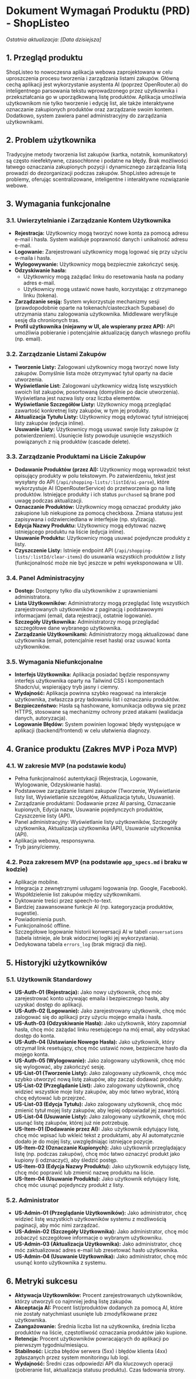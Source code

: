 # Dokument Wymagań Produktu (PRD) - ShopListeo
_Ostatnia aktualizacja: [Data dzisiejsza]_

## 1. Przegląd produktu

ShopListeo to nowoczesna aplikacja webowa zaprojektowana w celu uproszczenia procesu tworzenia i zarządzania listami zakupów. Główną cechą aplikacji jest wykorzystanie asystenta AI (poprzez OpenRouter.ai) do inteligentnego parsowania tekstu wprowadzonego przez użytkownika i przekształcania go w uporządkowaną listę produktów. Aplikacja umożliwia użytkownikom nie tylko tworzenie i edycję list, ale także interaktywne oznaczanie zakupionych produktów oraz zarządzanie swoim kontem. Dodatkowo, system zawiera panel administracyjny do zarządzania użytkownikami.

## 2. Problem użytkownika

Tradycyjne metody tworzenia list zakupów (kartka, notatnik, komunikatory) są często nieefektywne, czasochłonne i podatne na błędy. Brak możliwości łatwego oznaczania zakupionych pozycji i dynamicznego zarządzania listą prowadzi do dezorganizacji podczas zakupów. ShopListeo adresuje te problemy, oferując scentralizowane, inteligentne i interaktywne rozwiązanie webowe.

## 3. Wymagania funkcjonalne

### 3.1. Uwierzytelnianie i Zarządzanie Kontem Użytkownika

*   **Rejestracja:** Użytkownicy mogą tworzyć nowe konta za pomocą adresu e-mail i hasła. System waliduje poprawność danych i unikalność adresu e-mail.
*   **Logowanie:** Zarejestrowani użytkownicy mogą logować się przy użyciu e-maila i hasła.
*   **Wylogowywanie:** Użytkownicy mogą bezpiecznie zakończyć sesję.
*   **Odzyskiwanie hasła:**
    *   Użytkownicy mogą zażądać linku do resetowania hasła na podany adres e-mail.
    *   Użytkownicy mogą ustawić nowe hasło, korzystając z otrzymanego linku (tokena).
*   **Zarządzanie sesją:** System wykorzystuje mechanizmy sesji (prawdopodobnie oparte na tokenach/ciasteczkach Supabase) do utrzymania stanu zalogowania użytkownika. Middleware weryfikuje sesję dla chronionych tras.
*   **Profil użytkownika (niejawny w UI, ale wspierany przez API):** API umożliwia pobieranie i potencjalnie aktualizację danych własnego profilu (np. email).

### 3.2. Zarządzanie Listami Zakupów

*   **Tworzenie Listy:** Zalogowani użytkownicy mogą tworzyć nowe listy zakupów. Domyślnie lista może otrzymywać tytuł oparty na dacie utworzenia.
*   **Wyświetlanie List:** Zalogowani użytkownicy widzą listę wszystkich swoich list zakupów, posortowaną (domyślnie po dacie utworzenia). Wyświetlana jest nazwa listy oraz liczba elementów.
*   **Wyświetlanie Szczegółów Listy:** Użytkownicy mogą przeglądać zawartość konkretnej listy zakupów, w tym jej produkty.
*   **Aktualizacja Tytułu Listy:** Użytkownicy mogą edytować tytuł istniejącej listy zakupów (edycja inline).
*   **Usuwanie Listy:** Użytkownicy mogą usuwać swoje listy zakupów (z potwierdzeniem). Usunięcie listy powoduje usunięcie wszystkich powiązanych z nią produktów (cascade delete).

### 3.3. Zarządzanie Produktami na Liście Zakupów

*   **Dodawanie Produktów (przez AI):** Użytkownicy mogą wprowadzić tekst opisujący produkty w polu tekstowym. Po zatwierdzeniu, tekst jest wysyłany do API (`/api/shopping-lists/:listId/ai-parse`), które wykorzystuje AI (OpenRouterService) do przetworzenia go na listę produktów. Istniejące produkty i ich status `purchased` są brane pod uwagę podczas aktualizacji.
*   **Oznaczanie Produktów:** Użytkownicy mogą oznaczać produkty jako zakupione lub niekupione za pomocą checkboxa. Zmiana statusu jest zapisywana i odzwierciedlana w interfejsie (np. stylizacją).
*   **Edycja Nazwy Produktu:** Użytkownicy mogą edytować nazwę istniejącego produktu na liście (edycja inline).
*   **Usuwanie Produktu:** Użytkownicy mogą usuwać pojedyncze produkty z listy.
*   **Czyszczenie Listy:** Istnieje endpoint API (`/api/shopping-lists/:listId/clear-items`) do usuwania wszystkich produktów z listy (funkcjonalność może nie być jeszcze w pełni wyeksponowana w UI).

### 3.4. Panel Administracyjny

*   **Dostęp:** Dostępny tylko dla użytkowników z uprawnieniami administratora.
*   **Lista Użytkowników:** Administratorzy mogą przeglądać listę wszystkich zarejestrowanych użytkowników z paginacją i podstawowymi informacjami (email, data rejestracji, ostatnie logowanie).
*   **Szczegóły Użytkownika:** Administratorzy mogą przeglądać szczegółowe dane wybranego użytkownika.
*   **Zarządzanie Użytkownikami:** Administratorzy mogą aktualizować dane użytkownika (email, potencjalnie reset hasła) oraz usuwać konta użytkowników.

### 3.5. Wymagania Niefunkcjonalne

*   **Interfejs Użytkownika:** Aplikacja posiadać będzie responsywny interfejs użytkownika oparty na Tailwind CSS i komponentach Shadcn/ui, wspierający tryb jasny i ciemny.
*   **Wydajność:** Aplikacja powinna szybko reagować na interakcje użytkownika, zwłaszcza przy ładowaniu list i oznaczaniu produktów.
*   **Bezpieczeństwo:** Hasła są hashowane, komunikacja odbywa się przez HTTPS, stosowane są mechanizmy ochrony przed atakami (walidacja danych, autoryzacja).
*   **Logowanie Błędów:** System powinien logować błędy występujące w aplikacji (backend/frontend) w celu ułatwienia diagnozy.

## 4. Granice produktu (Zakres MVP i Poza MVP)

### 4.1. W zakresie MVP (na podstawie kodu)

*   Pełna funkcjonalność autentykacji (Rejestracja, Logowanie, Wylogowanie, Odzyskiwanie hasła).
*   Podstawowe zarządzanie listami zakupów (Tworzenie, Wyświetlanie listy list, Wyświetlanie szczegółów, Aktualizacja tytułu, Usuwanie).
*   Zarządzanie produktami: Dodawanie przez AI parsing, Oznaczanie kupionych, Edycja nazw, Usuwanie pojedynczych produktów, Czyszczenie listy (API).
*   Panel administracyjny: Wyświetlanie listy użytkowników, Szczegóły użytkownika, Aktualizacja użytkownika (API), Usuwanie użytkownika (API).
*   Aplikacja webowa, responsywna.
*   Tryb jasny/ciemny.

### 4.2. Poza zakresem MVP (na podstawie `app_specs.md` i braku w kodzie)

*   Aplikacje mobilne.
*   Integracja z zewnętrznymi usługami logowania (np. Google, Facebook).
*   Współdzielenie list zakupów między użytkownikami.
*   Dyktowanie treści przez speech-to-text.
*   Bardziej zaawansowane funkcje AI (np. kategoryzacja produktów, sugestie).
*   Powiadomienia push.
*   Funkcjonalność offline.
*   Szczegółowe logowanie historii konwersacji AI w tabeli `conversations` (tabela istnieje, ale brak widocznej logiki jej wykorzystania).
*   Dedykowana tabela `errors_log` (brak migracji dla niej).

## 5. Historyjki użytkowników

### 5.1. Użytkownik Standardowy

*   **US-Auth-01 (Rejestracja):** Jako nowy użytkownik, chcę móc zarejestrować konto używając emaila i bezpiecznego hasła, aby uzyskać dostęp do aplikacji.
*   **US-Auth-02 (Logowanie):** Jako zarejestrowany użytkownik, chcę móc zalogować się do aplikacji przy użyciu mojego emaila i hasła.
*   **US-Auth-03 (Odzyskiwanie Hasła):** Jako użytkownik, który zapomniał hasła, chcę móc zażądać linku resetującego na mój email, aby odzyskać dostęp do konta.
*   **US-Auth-04 (Ustawianie Nowego Hasła):** Jako użytkownik, który otrzymał link resetujący, chcę móc ustawić nowe, bezpieczne hasło dla mojego konta.
*   **US-Auth-05 (Wylogowanie):** Jako zalogowany użytkownik, chcę móc się wylogować, aby zakończyć sesję.
*   **US-List-01 (Tworzenie Listy):** Jako zalogowany użytkownik, chcę móc szybko utworzyć nową listę zakupów, aby zacząć dodawać produkty.
*   **US-List-02 (Przeglądanie List):** Jako zalogowany użytkownik, chcę widzieć wszystkie moje listy zakupów, aby móc łatwo wybrać, którą chcę edytować lub przejrzeć.
*   **US-List-03 (Edycja Tytułu):** Jako zalogowany użytkownik, chcę móc zmienić tytuł mojej listy zakupów, aby lepiej odpowiadał jej zawartości.
*   **US-List-04 (Usuwanie Listy):** Jako zalogowany użytkownik, chcę móc usunąć listę zakupów, której już nie potrzebuję.
*   **US-Item-01 (Dodawanie przez AI):** Jako użytkownik edytujący listę, chcę móc wpisać lub wkleić tekst z produktami, aby AI automatycznie dodało je do mojej listy, uwzględniając istniejące pozycje.
*   **US-Item-02 (Oznaczanie Kupionych):** Jako użytkownik przeglądający listę (np. podczas zakupów), chcę móc łatwo oznaczyć produkt jako kupiony (i odznaczyć), aby śledzić postęp.
*   **US-Item-03 (Edycja Nazwy Produktu):** Jako użytkownik edytujący listę, chcę móc poprawić lub zmienić nazwę produktu na liście.
*   **US-Item-04 (Usuwanie Produktu):** Jako użytkownik edytujący listę, chcę móc usunąć pojedynczy produkt z listy.

### 5.2. Administrator

*   **US-Admin-01 (Przeglądanie Użytkowników):** Jako administrator, chcę widzieć listę wszystkich użytkowników systemu z możliwością paginacji, aby móc nimi zarządzać.
*   **US-Admin-02 (Szczegóły Użytkownika):** Jako administrator, chcę móc zobaczyć szczegółowe informacje o wybranym użytkowniku.
*   **US-Admin-03 (Aktualizacja Użytkownika):** Jako administrator, chcę móc zaktualizować adres e-mail lub zresetować hasło użytkownika.
*   **US-Admin-04 (Usuwanie Użytkownika):** Jako administrator, chcę móc usunąć konto użytkownika z systemu.

## 6. Metryki sukcesu

*   **Aktywacja Użytkowników:** Procent zarejestrowanych użytkowników, którzy utworzyli co najmniej jedną listę zakupów.
*   **Akceptacja AI:** Procent list/produktów dodanych za pomocą AI, które nie zostały natychmiast usunięte lub zmodyfikowane przez użytkownika.
*   **Zaangażowanie:** Średnia liczba list na użytkownika, średnia liczba produktów na liście, częstotliwość oznaczania produktów jako kupione.
*   **Retencja:** Procent użytkowników powracających do aplikacji po pierwszym tygodniu/miesiącu.
*   **Stabilność:** Liczba błędów serwera (5xx) i błędów klienta (4xx) zgłaszanych przez system monitoringu lub logi.
*   **Wydajność:** Średni czas odpowiedzi API dla kluczowych operacji (pobieranie list, aktualizacja statusu produktu). Czas ładowania strony.